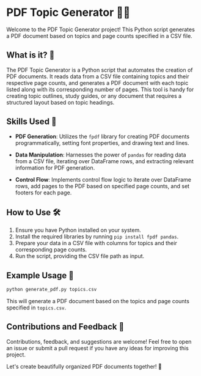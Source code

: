 # PDF Topic Generator 📄💡

Welcome to the PDF Topic Generator project! This Python script generates a PDF document based on topics and page counts specified in a CSV file.

## What is it? 🤔

The PDF Topic Generator is a Python script that automates the creation of PDF documents. It reads data from a CSV file containing topics and their respective page counts, and generates a PDF document with each topic listed along with its corresponding number of pages. This tool is handy for creating topic outlines, study guides, or any document that requires a structured layout based on topic headings.

## Skills Used 🚀

- **PDF Generation**: Utilizes the `fpdf` library for creating PDF documents programmatically, setting font properties, and drawing text and lines.
  
- **Data Manipulation**: Harnesses the power of `pandas` for reading data from a CSV file, iterating over DataFrame rows, and extracting relevant information for PDF generation.
  
- **Control Flow**: Implements control flow logic to iterate over DataFrame rows, add pages to the PDF based on specified page counts, and set footers for each page.

## How to Use 🛠️

1. Ensure you have Python installed on your system.
2. Install the required libraries by running `pip install fpdf pandas`.
3. Prepare your data in a CSV file with columns for topics and their corresponding page counts.
4. Run the script, providing the CSV file path as input.

## Example Usage 📝

```bash
python generate_pdf.py topics.csv
```

This will generate a PDF document based on the topics and page counts specified in `topics.csv`.

## Contributions and Feedback 🙌

Contributions, feedback, and suggestions are welcome! Feel free to open an issue or submit a pull request if you have any ideas for improving this project.

Let's create beautifully organized PDF documents together! 🌟
